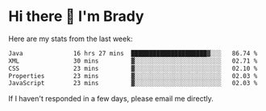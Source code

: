 # Hi there 👋 I'm Brady

Here are my stats from the last week:
<!--START_SECTION:waka-->

```txt
Java              16 hrs 27 mins  █████████████████████▓░░░   86.74 %
XML               30 mins         ▓░░░░░░░░░░░░░░░░░░░░░░░░   02.71 %
CSS               23 mins         ▓░░░░░░░░░░░░░░░░░░░░░░░░   02.10 %
Properties        23 mins         ▓░░░░░░░░░░░░░░░░░░░░░░░░   02.03 %
JavaScript        23 mins         ▓░░░░░░░░░░░░░░░░░░░░░░░░   02.03 %
```

<!--END_SECTION:waka-->

If I haven't responded in a few days, please email me directly. 
